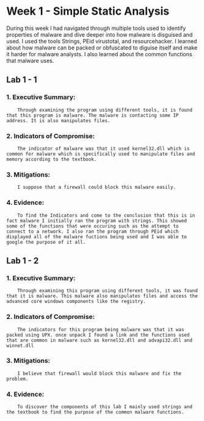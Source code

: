 # Week 1 - Simple Static Analysis

During this week I had navigated through multiple tools used to identify properties of malware and dive deeper into how malware is disguised and used. I used the tools Strings, PEid virustotal, and resourcehacker. I learned about how malware can be packed or obfuscated to diguise itself and make it harder for malware analysts. I also learned about the common functions that malware uses.

## Lab 1 - 1

### 1. Executive Summary:
        Through examining the program using different tools, it is found that this program is malware. The malware is contacting some IP address. It is also manipulates files.
### 2. Indicators of Compromise:
        The indicator of malware was that it used kernel32.dll which is common for malware which is specifically used to manipulate files and memory according to the textbook.
### 3. Mitigations:
        I suppose that a firewall could block this malware easily.
### 4. Evidence:
        To find the Indicators and come to the conclusion that this is in fact malware I initially ran the program with strings. This showed some of the functions that were occuring such as the attempt to connect to a network. I also ran the program through PEid which displayed all of the malware fuctions being used and I was able to google the purpose of it all.

## Lab 1 - 2

### 1. Executive Summary:
        Through examining this program using different tools, it was found that it is malware. This malware also manipulates files and access the advanced core windows components like the registry.

### 2. Indicators of Compromise:
        The indicators for this program being malware was that it was packed using UPX. once unpack I found a link and the functions used that are common in malware such as kernel32.dll and advapi32.dll and winnet.dll
### 3. Mitigations:
        I believe that firewall would block this malware and fix the problem.
### 4. Evidence:
        To discover the components of this lab I mainly used strings and the textbook to find the purpose of the common malware functions.
